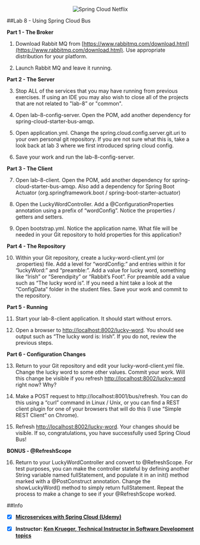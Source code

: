 <p align="center">
  <img src="http://www.gregoriopalama.com/wp-content/uploads/2016/06/cloud.png" alt="Spring Cloud Netflix"/>
</p>

##Lab 8 - Using Spring Cloud Bus

  **Part 1 - The Broker**

1.  Download Rabbit MQ from [https://www.rabbitmq.com/download.html](https://www.rabbitmq.com/download.html).  Use appropriate distribution for your platform.  

2.  Launch Rabbit MQ and leave it running.

  **Part 2 - The Server**

3.  Stop ALL of the services that you may have running from previous exercises.  If using an IDE you may also wish to close all of the projects that are not related to "lab-8” or "common".

4.  Open lab-8-config-server.  Open the POM, add another dependency for spring-cloud-starter-bus-amqp.

5.  Open application.yml.  Change the spring.cloud.config.server.git.uri to your own personal git repository.  If you are not sure what this is, take a look back at lab 3 where we first introduced spring cloud config.

6.  Save your work and run the lab-8-config-server.

  **Part 3 - The Client**

7.  Open lab-8-client.  Open the POM, add another dependency for spring-cloud-starter-bus-amqp.  Also add a dependency for Spring Boot Actuator (org.springframework.boot / spring-boot-starter-actuator) 

8.  Open the LuckyWordController.  Add a @ConfigurationProperties annotation using a prefix of “wordConfig”.  Notice the properties / getters and setters.

9.  Open bootstrap.yml.  Notice the application name.  What file will be needed in your Git repository to hold properties for this application?

  **Part 4 - The Repository**

10.  Within your Git repository, create a lucky-word-client.yml (or .properties) file.  Add a level for “wordConfig:” and entries within it for “luckyWord:” and “preamble:”.  Add a value for lucky word, something like “Irish” or “Serendipity” or “Rabbit’s Foot”.  For preamble add a value such as “The lucky word is”.  If you need a hint take a look at the “ConfigData” folder in the student files.  Save your work and commit to the repository.

  **Part 5 - Running**

11.  Start your lab-8-client application.  It should start without errors.

12.  Open a browser to [http://localhost:8002/lucky-word](http://localhost:8002/lucky-word).  You should see output such as “The lucky word is: Irish”.  If you do not, review the previous steps.

  **Part 6 - Configuration Changes**

13.  Return to your Git repository and edit your lucky-word-client.yml file.  Change the lucky word to some other values.  Commit your work.  Will this change be visible if you refresh [http://localhost:8002/lucky-word](http://localhost:8002/lucky-word) right now?  Why?

14.  Make a POST request to http://localhost:8001/bus/refresh.  You can do this using a “curl” command in Linux / Unix, or you can find a REST client plugin for one of your browsers that will do this (I use “Simple REST Client” on Chrome).

15.  Refresh [http://localhost:8002/lucky-word](http://localhost:8002/lucky-word).  Your changes should be visible.  If so, congratulations, you have successfully used Spring Cloud Bus!

  **BONUS - @RefreshScope**

16.  Return to your LuckyWordController and convert to @RefreshScope.  For test purposes, you can make the controller stateful by defining another String variable named fullStatement, and populate it in an init() method marked with a @PostConstruct annotation.  Change the showLuckyWord() method to simply return fullStatement.  Repeat the process to make a change to see if your @RefreshScope worked.

##Info

- [x] **[Microservices with Spring Cloud (Udemy)](https://www.udemy.com/microservices-with-spring-cloud/learn/v4/overview)**

- [x] **Instructor: [Ken Krueger, Technical Instructor in Software Development topics](https://linkedin.com/in/ken-krueger-43670111)**

